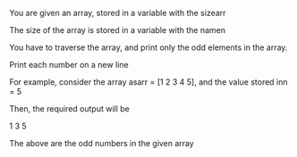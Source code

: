 You are given an array, stored in a variable with the sizearr

The size of the array is stored in a variable with the namen

You have to traverse the array, and print only the odd elements in the array.

Print each number on a new line

For example, consider the array asarr = [1 2 3 4 5], and the value stored inn = 5

Then, the required output will be

1
3
5

The above are the odd numbers in the given array


